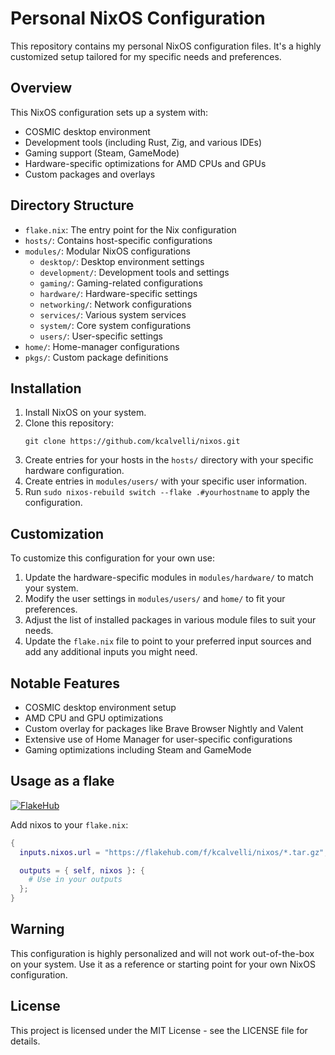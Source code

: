 # Personal NixOS Configuration

This repository contains my personal NixOS configuration files. It's a highly customized setup tailored for my specific needs and preferences.

## Overview

This NixOS configuration sets up a system with:

- COSMIC desktop environment
- Development tools (including Rust, Zig, and various IDEs)
- Gaming support (Steam, GameMode)
- Hardware-specific optimizations for AMD CPUs and GPUs
- Custom packages and overlays

## Directory Structure

- `flake.nix`: The entry point for the Nix configuration
- `hosts/`: Contains host-specific configurations
- `modules/`: Modular NixOS configurations
  - `desktop/`: Desktop environment settings
  - `development/`: Development tools and settings
  - `gaming/`: Gaming-related configurations
  - `hardware/`: Hardware-specific settings
  - `networking/`: Network configurations
  - `services/`: Various system services
  - `system/`: Core system configurations
  - `users/`: User-specific settings
- `home/`: Home-manager configurations
- `pkgs/`: Custom package definitions

## Installation

1. Install NixOS on your system.
2. Clone this repository:
   ```
   git clone https://github.com/kcalvelli/nixos.git
   ```
3. Create entries for your hosts in the `hosts/` directory with your specific hardware configuration.
4. Create entries in `modules/users/` with your specific user information.
5. Run `sudo nixos-rebuild switch --flake .#yourhostname` to apply the configuration.

## Customization

To customize this configuration for your own use:

1. Update the hardware-specific modules in `modules/hardware/` to match your system.
2. Modify the user settings in `modules/users/` and `home/` to fit your preferences.
3. Adjust the list of installed packages in various module files to suit your needs.
4. Update the `flake.nix` file to point to your preferred input sources and add any additional inputs you might need.

## Notable Features

- COSMIC desktop environment setup
- AMD CPU and GPU optimizations
- Custom overlay for packages like Brave Browser Nightly and Valent
- Extensive use of Home Manager for user-specific configurations
- Gaming optimizations including Steam and GameMode

## Usage as a flake

[![FlakeHub](https://img.shields.io/endpoint?url=https://flakehub.com/f/kcalvelli/nixos/badge)](https://flakehub.com/flake/kcalvelli/nixos)

Add nixos to your `flake.nix`:

```nix
{
  inputs.nixos.url = "https://flakehub.com/f/kcalvelli/nixos/*.tar.gz";

  outputs = { self, nixos }: {
    # Use in your outputs
  };
}

```

## Warning

This configuration is highly personalized and will not work out-of-the-box on your system. Use it as a reference or starting point for your own NixOS configuration.

## License

This project is licensed under the MIT License - see the LICENSE file for details.
